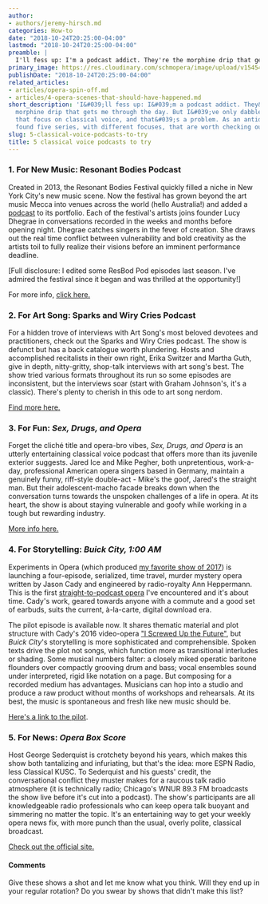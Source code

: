 ```yaml
---
author:
- authors/jeremy-hirsch.md
categories: How-to
date: "2018-10-24T20:25:00-04:00"
lastmod: "2018-10-24T20:25:00-04:00"
preamble: |
  I'll fess up: I'm a podcast addict. They're the morphine drip that gets me through the day. But I've only dabbled in shows that focus on classical voice, and that's a problem. As an antidote, I've found five series, with different focuses, that are worth checking out. Here they are:
primary_image: https://res.cloudinary.com/schmopera/image/upload/v1545409169/media/webhook-uploads/1540427109121/sqpodcast.jpg.jpg
publishDate: "2018-10-24T20:25:00-04:00"
related_articles:
- articles/opera-spin-off.md
- articles/4-opera-scenes-that-should-have-happened.md
short_description: 'I&#039;ll fess up: I&#039;m a podcast addict. They&#039;re the
  morphine drip that gets me through the day. But I&#039;ve only dabbled in shows
  that focus on classical voice, and that&#039;s a problem. As an antidote, I&#039;ve
  found five series, with different focuses, that are worth checking out.'
slug: 5-classical-voice-podcasts-to-try
title: 5 classical voice podcasts to try
---
```


### 1. For New Music: Resonant Bodies Podcast

Created in 2013, the Resonant Bodies Festival quickly filled a niche in New York City's new music scene. Now the festival has grown beyond the art music Mecca into venues across the world (hello Australia!) and added a [podcast](https://www.resonantbodiesfestival.org/podcast/) to its portfolio. Each of the festival's artists joins founder Lucy Dhegrae in conversations recorded in the weeks and months before opening night. Dhegrae catches singers in the fever of creation. She draws out the real time conflict between vulnerability and bold creativity as the artists toil to fully realize their visions before an imminent performance deadline.

[Full disclosure: I edited some ResBod Pod episodes last season. I've admired the festival since it began and was thrilled at the opportunity!]

For more info, [click here.](https://www.resonantbodiesfestival.org/podcast/)

### 2. For Art Song: Sparks and Wiry Cries Podcast

For a hidden trove of interviews with Art Song's most beloved devotees and practitioners, check out the Sparks and Wiry Cries podcast. The show is defunct but has a back catalogue worth plundering. Hosts and accomplished recitalists in their own right, Erika Switzer and Martha Guth, give in depth, nitty-gritty, shop-talk interviews with art song's best. The show tried various formats throughout its run so some episodes are inconsistent, but the interviews soar (start with Graham Johnson's, it's a classic). There's plenty to cherish in this ode to art song nerdom.

[Find more here.](http://www.sparksandwirycries.org/podcast-1/)

### 3. For Fun: *Sex, Drugs, and Opera*

Forget the cliché title and opera-bro vibes, *Sex, Drugs, and Opera* is an utterly entertaining classical voice podcast that offers more than its juvenile exterior suggests. Jared Ice and Mike Pegher, both unpretentious, work-a-day, professional American opera singers based in Germany, maintain a genuinely funny, riff-style double-act - Mike's the goof, Jared's the straight man. But their adolescent-macho facade breaks down when the conversation turns towards the unspoken challenges of a life in opera. At its heart, the show is about staying vulnerable and goofy while working in a tough but rewarding industry.

[More info here.](http://sexdrugsandopera.libsyn.com/website)

### 4. For Storytelling: *Buick City, 1:00 AM*

Experiments in Opera (which produced [my favorite show of 2017](/thomas-paine-in-violence-must-be-witnessed/)) is launching a four-episode, serialized, time travel, murder mystery opera written by Jason Cady and engineered by radio-royalty Ann Heppermann. This is the first [straight-to-podcast opera](http://experimentsinopera.com/portfolio-item/podcast-opera/) I've encountered and it's about time. Cady's work, geared towards anyone with a commute and a good set of earbuds, suits the current, à-la-carte, digital download era.

The pilot episode is available now. It shares thematic material and plot structure with Cady's 2016 video-opera ["I Screwed Up the Future"](http://jasoncadymusic.com/i-screwed-up-the-future/), but *Buick City*'s storytelling is more sophisticated and comprehensible. Spoken texts drive the plot not songs, which function more as transitional interludes or shading. Some musical numbers falter: a closely miked operatic baritone flounders over compactly grooving drum and bass; vocal ensembles sound under interpreted, rigid like notation on a page. But composing for a recorded medium has advantages. Musicians can hop into a studio and produce a raw product without months of workshops and rehearsals. At its best, the music is spontaneous and fresh like new music should be.

[Here's a link to the pilot](http://jasoncadymusic.com/buick-city).

### 5. For News: *Opera Box Score*

Host George Sederquist is crotchety beyond his years, which makes this show both tantalizing and infuriating, but that's the idea: more ESPN Radio, less Classical KUSC. To Sederquist and his guests' credit, the conversational conflict they muster makes for a raucous talk radio atmosphere (it is technically radio; Chicago's WNUR 89.3 FM broadcasts the show live before it's cut into a podcast). The show's participants are all knowledgeable radio professionals who can keep opera talk buoyant and simmering no matter the topic. It's an entertaining way to get your weekly opera news fix, with more punch than the usual, overly polite, classical broadcast.

[Check out the official site.](http://www.operaboxscore.com/)


#### Comments

Give these shows a shot and let me know what you think. Will they end up in your regular rotation? Do you swear by shows that didn't make this list?
